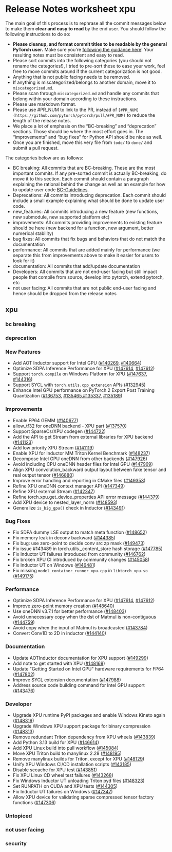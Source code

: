 
# Release Notes worksheet xpu

The main goal of this process is to rephrase all the commit messages below to make them **clear and easy to read** by the end user. You should follow the following instructions to do so:

* **Please cleanup, and format commit titles to be readable by the general PyTorch user.** Make sure you're [following the guidance here](https://docs.google.com/document/d/14OmgGBr1w6gl1VO47GGGdwrIaUNr92DFhQbY_NEk8mQ/edit)! Your resulting notes must be consistent and easy to read.
* Please sort commits into the following categories (you should not rename the categories!), I tried to pre-sort these to ease your work, feel free to move commits around if the current categorization is not good.
* Anything that is not public facing needs to be removed.
* If anything is miscategorized/belongs to another domain, move it to `miscategorized.md`.
* Please scan through `miscategorized.md` and handle any commits that belong within your domain according to these instructions.
* Please use markdown format.
* Please use #PR_NUM to link to the PR, instead of `[#PR_NUM](https://github.com/pytorch/pytorch/pull/#PR_NUM)` to reduce the length of the release notes.
* We place a lot of emphasis on the “BC-breaking” and “deprecation” sections. Those should be where the most effort goes in. The “improvements” and “bug fixes” for Python API should be nice as well.
* Once you are finished, move this very file from `todo/` to `done/` and submit a pull request.

The categories below are as follows:

* BC breaking: All commits that are BC-breaking. These are the most important commits. If any pre-sorted commit is actually BC-breaking, do move it to this section. Each commit should contain a paragraph explaining the rational behind the change as well as an example for how to update user code [BC-Guidelines](https://docs.google.com/document/d/14OmgGBr1w6gl1VO47GGGdwrIaUNr92DFhQbY_NEk8mQ/edit#heading=h.a9htwgvvec1m).
* Deprecations: All commits introducing deprecation. Each commit should include a small example explaining what should be done to update user code.
* new_features: All commits introducing a new feature (new functions, new submodule, new supported platform etc)
* improvements: All commits providing improvements to existing feature should be here (new backend for a function, new argument, better numerical stability)
* bug fixes: All commits that fix bugs and behaviors that do not match the documentation
* performance: All commits that are added mainly for performance (we separate this from improvements above to make it easier for users to look for it)
* documentation: All commits that add/update documentation
* Developers: All commits that are not end-user facing but still impact people that compile from source, develop into pytorch, extend pytorch, etc
* not user facing: All commits that are not public end-user facing and hence should be dropped from the release notes

## xpu
### bc breaking
### deprecation

### New Features
- Add AOT Inductor support for Intel GPU ([#140269](https://github.com/pytorch/pytorch/pull/140269), [#140664](https://github.com/pytorch/pytorch/pull/140664))
- Optimize SDPA Inference Performance for XPU ([#147614](https://github.com/pytorch/pytorch/pull/147614), [#147612](https://github.com/pytorch/pytorch/pull/147612))
- Support `torch.compile` on Windows Platform for XPU ([#147637](https://github.com/pytorch/pytorch/pull/147637), [#144316](https://github.com/pytorch/pytorch/pull/144316))
- Support SYCL with `torch.utils.cpp_extension` APIs ([#132945](https://github.com/pytorch/pytorch/pull/132945))
- Enhance Intel GPU performance on PyTorch 2 Export Post Training Quantization ([#136753](https://github.com/pytorch/pytorch/pull/136753), [#135465](https://github.com/pytorch/pytorch/pull/135465),[#135337](https://github.com/pytorch/pytorch/pull/135337), [#135189](https://github.com/pytorch/pytorch/pull/135189))

### Improvements
- Enable FP64 GEMM ([#140677](https://github.com/pytorch/pytorch/pull/140677))
- allow_tf32 for oneDNN backend - XPU part ([#137570](https://github.com/pytorch/pytorch/pull/137570))
- Support SparseCsrXPU codegen ([#144722](https://github.com/pytorch/pytorch/pull/144722))
- Add the API to get Stream from external libraries for XPU backend ([#141123](https://github.com/pytorch/pytorch/pull/141123))
- Add low priority XPU Stream ([#141119](https://github.com/pytorch/pytorch/pull/141119))
- Enable XPU for Inductor MM Triton Kernel Benchmark ([#148237](https://github.com/pytorch/pytorch/pull/148237))
- Decompose Intel GPU oneDNN from other backends ([#147926](https://github.com/pytorch/pytorch/pull/147926))
- Avoid including CPU oneDNN header files for Intel GPU ([#147969](https://github.com/pytorch/pytorch/pull/147969))
- Align XPU convolution_backward output layout between fake tensor and real output tensor ([#146880](https://github.com/pytorch/pytorch/pull/146880))
- Improve error handling and reporting in CMake files ([#149353](https://github.com/pytorch/pytorch/pull/149353))
- Refine XPU oneDNN context manager API ([#147349](https://github.com/pytorch/pytorch/pull/147349))
- Refine XPU external Stream ([#142347](https://github.com/pytorch/pytorch/pull/142347))
- Refine torch.xpu.get_device_properties API error message ([#144379](https://github.com/pytorch/pytorch/pull/144379))
- Add XPU device to nested_layer_norm ([#148593](https://github.com/pytorch/pytorch/pull/148593))
- Generalize `is_big_gpu()` check in Inductor ([#143491](https://github.com/pytorch/pytorch/pull/143491))

### Bug Fixes
- Fix SDPA dummy LSE output to match meta function ([#148652](https://github.com/pytorch/pytorch/pull/148652))
- Fix memory leak in deconv backward ([#144385](https://github.com/pytorch/pytorch/pull/144385))
- Fix bug: use zero-point to decide conv src zp mask ([#149473](https://github.com/pytorch/pytorch/pull/149473))
- Fix issue #143489 in torch.utils._content_store hash storage ([#147785](https://github.com/pytorch/pytorch/pull/147785))
- Fix Inductor UT failures introduced from community ([#146762](https://github.com/pytorch/pytorch/pull/146762))
- Fix broken XPU CI introduced by community changes ([#145058](https://github.com/pytorch/pytorch/pull/145058))
- Fix Inductor UT on Windows ([#146481](https://github.com/pytorch/pytorch/pull/146481))
- Fix missing `model_container_runner_xpu.cpp` in `libtorch_xpu.so` ([#149175](https://github.com/pytorch/pytorch/pull/149175))

### Performance
- Optimize SDPA Inference Performance for XPU ([#147614](https://github.com/pytorch/pytorch/pull/147614), [#147612](https://github.com/pytorch/pytorch/pull/147612))
- Improve zero-point memory creation ([#148640](https://github.com/pytorch/pytorch/pull/148640))
- Use oneDNN v3.7.1 for better performance ([#148403](https://github.com/pytorch/pytorch/pull/148403))
- Avoid unnecessary copy when the dst of Matmul is non-contiguous ([#144759](https://github.com/pytorch/pytorch/pull/144759))
- Avoid copy when the input of Matmul is broadcasted ([#143784](https://github.com/pytorch/pytorch/pull/143784))
- Convert Conv1D to 2D in inductor ([#144140](https://github.com/pytorch/pytorch/pull/144140))

### Documentation
- Update AOTInductor documentation for XPU support ([#149299](https://github.com/pytorch/pytorch/pull/149299))
- Add note to get started with XPU ([#148168](https://github.com/pytorch/pytorch/pull/148168))
- Update "Getting Started on Intel GPU" hardware requirements for FP64 ([#147802](https://github.com/pytorch/pytorch/pull/147802))
- Improve SYCL extension documentation ([#147988](https://github.com/pytorch/pytorch/pull/147988))
- Address source code building command for Intel GPU support ([#143476](https://github.com/pytorch/pytorch/pull/143476))

### Developer
- Upgrade XPU runtime PyPI packages and enable Windows Kineto again ([#148319](https://github.com/pytorch/pytorch/pull/148319))
- Upgrade Windows XPU support package for binary compression ([#148313](https://github.com/pytorch/pytorch/pull/148313))
- Remove redundant Triton dependency from XPU wheels ([#143839](https://github.com/pytorch/pytorch/pull/143839))
- Add Python 3.13 build for XPU ([#146614](https://github.com/pytorch/pytorch/pull/146614))
- Add XPU Linux build into pull workflow ([#145084](https://github.com/pytorch/pytorch/pull/145084))
- Move XPU Triton build to manylinux 2.28 ([#148195](https://github.com/pytorch/pytorch/pull/148195))
- Remove manylinux builds for Triton, except for XPU ([#148129](https://github.com/pytorch/pytorch/pull/148129))
- Unify XPU Windows CI/CD installation scripts ([#143185](https://github.com/pytorch/pytorch/pull/143185))
- Disable sccache for XPU test ([#143851](https://github.com/pytorch/pytorch/pull/143851))
- Fix XPU Linux CD wheel test failures ([#143268](https://github.com/pytorch/pytorch/pull/143268))
- Fix Windows Inductor UT unloading Triton pyd files ([#148323](https://github.com/pytorch/pytorch/pull/148323))
- Set RUNPATH on CUDA and XPU tests ([#144305](https://github.com/pytorch/pytorch/pull/144305))
- Fix Inductor UT failures on Windows ([#147347](https://github.com/pytorch/pytorch/pull/147347))
- Allow XPU device for validating sparse compressed tensor factory functions ([#147306](https://github.com/pytorch/pytorch/pull/147306))

### Untopiced
### not user facing
### security
